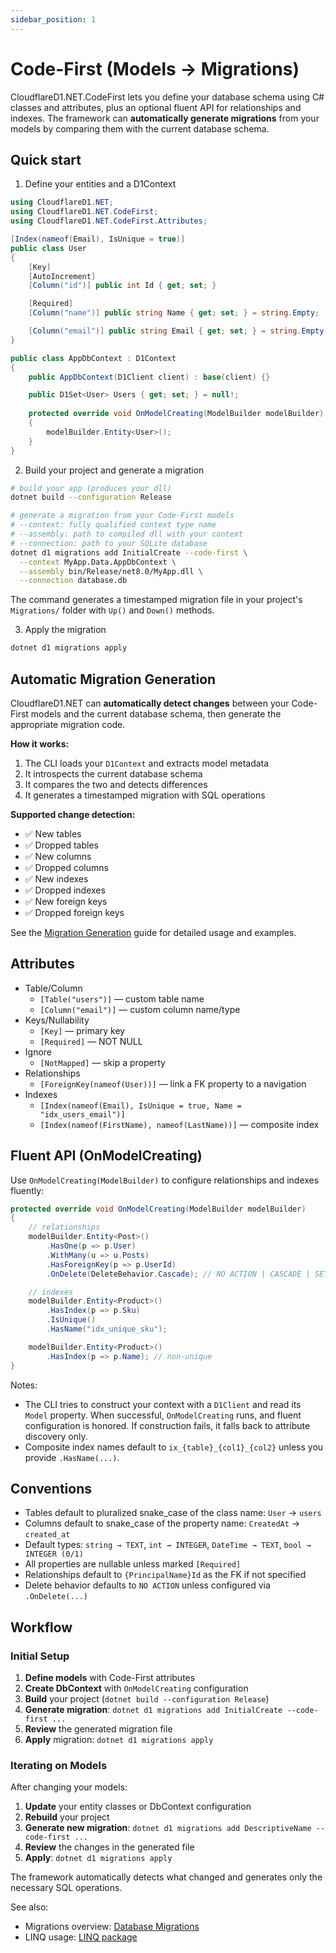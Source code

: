 ```yaml
---
sidebar_position: 1
---
```


# Code-First (Models → Migrations)

CloudflareD1.NET.CodeFirst lets you define your database schema using C# classes and attributes, plus an optional fluent API for relationships and indexes. The framework can **automatically generate migrations** from your models by comparing them with the current database schema.

## Quick start

1) Define your entities and a D1Context

```csharp
using CloudflareD1.NET;
using CloudflareD1.NET.CodeFirst;
using CloudflareD1.NET.CodeFirst.Attributes;

[Index(nameof(Email), IsUnique = true)]
public class User
{
    [Key]
    [AutoIncrement]
    [Column("id")] public int Id { get; set; }

    [Required]
    [Column("name")] public string Name { get; set; } = string.Empty;

    [Column("email")] public string Email { get; set; } = string.Empty;
}

public class AppDbContext : D1Context
{
    public AppDbContext(D1Client client) : base(client) {}

    public D1Set<User> Users { get; set; } = null!;
    
    protected override void OnModelCreating(ModelBuilder modelBuilder)
    {
        modelBuilder.Entity<User>();
    }
}
```

2) Build your project and generate a migration

```bash
# build your app (produces your dll)
dotnet build --configuration Release

# generate a migration from your Code-First models
# --context: fully qualified context type name
# --assembly: path to compiled dll with your context
# --connection: path to your SQLite database
dotnet d1 migrations add InitialCreate --code-first \
  --context MyApp.Data.AppDbContext \
  --assembly bin/Release/net8.0/MyApp.dll \
  --connection database.db
```

The command generates a timestamped migration file in your project's `Migrations/` folder with `Up()` and `Down()` methods.

3) Apply the migration

```bash
dotnet d1 migrations apply
```

## Automatic Migration Generation

CloudflareD1.NET can **automatically detect changes** between your Code-First models and the current database schema, then generate the appropriate migration code.

**How it works:**
1. The CLI loads your `D1Context` and extracts model metadata
2. It introspects the current database schema
3. It compares the two and detects differences
4. It generates a timestamped migration with SQL operations

**Supported change detection:**
- ✅ New tables
- ✅ Dropped tables
- ✅ New columns
- ✅ Dropped columns
- ✅ New indexes
- ✅ Dropped indexes
- ✅ New foreign keys
- ✅ Dropped foreign keys

See the [Migration Generation](./migration-generation.md) guide for detailed usage and examples.

## Attributes

- Table/Column
  - `[Table("users")]` — custom table name
  - `[Column("email")]` — custom column name/type
- Keys/Nullability
  - `[Key]` — primary key
  - `[Required]` — NOT NULL
- Ignore
  - `[NotMapped]` — skip a property
- Relationships
  - `[ForeignKey(nameof(User))]` — link a FK property to a navigation
- Indexes
  - `[Index(nameof(Email), IsUnique = true, Name = "idx_users_email")]`
  - `[Index(nameof(FirstName), nameof(LastName))]` — composite index

## Fluent API (OnModelCreating)

Use `OnModelCreating(ModelBuilder)` to configure relationships and indexes fluently:

```csharp
protected override void OnModelCreating(ModelBuilder modelBuilder)
{
    // relationships
    modelBuilder.Entity<Post>()
        .HasOne(p => p.User)
        .WithMany(u => u.Posts)
        .HasForeignKey(p => p.UserId)
        .OnDelete(DeleteBehavior.Cascade); // NO ACTION | CASCADE | SET NULL | RESTRICT

    // indexes
    modelBuilder.Entity<Product>()
        .HasIndex(p => p.Sku)
        .IsUnique()
        .HasName("idx_unique_sku");

    modelBuilder.Entity<Product>()
        .HasIndex(p => p.Name); // non-unique
}
```

Notes:
- The CLI tries to construct your context with a `D1Client` and read its `Model` property. When successful, `OnModelCreating` runs, and fluent configuration is honored. If construction fails, it falls back to attribute discovery only.
- Composite index names default to `ix_{table}_{col1}_{col2}` unless you provide `.HasName(...)`.

## Conventions

- Tables default to pluralized snake_case of the class name: `User` → `users`
- Columns default to snake_case of the property name: `CreatedAt` → `created_at`
- Default types: `string → TEXT`, `int → INTEGER`, `DateTime → TEXT`, `bool → INTEGER (0/1)`
- All properties are nullable unless marked `[Required]`
- Relationships default to `{PrincipalName}Id` as the FK if not specified
- Delete behavior defaults to `NO ACTION` unless configured via `.OnDelete(...)`

## Workflow

### Initial Setup

1. **Define models** with Code-First attributes
2. **Create DbContext** with `OnModelCreating` configuration
3. **Build** your project (`dotnet build --configuration Release`)
4. **Generate migration**: `dotnet d1 migrations add InitialCreate --code-first ...`
5. **Review** the generated migration file
6. **Apply** migration: `dotnet d1 migrations apply`

### Iterating on Models

After changing your models:

1. **Update** your entity classes or DbContext configuration
2. **Rebuild** your project
3. **Generate new migration**: `dotnet d1 migrations add DescriptiveName --code-first ...`
4. **Review** the changes in the generated file
5. **Apply**: `dotnet d1 migrations apply`

The framework automatically detects what changed and generates only the necessary SQL operations.

See also:
- Migrations overview: [Database Migrations](../migrations/overview.md)
- LINQ usage: [LINQ package](../linq/intro.md)
